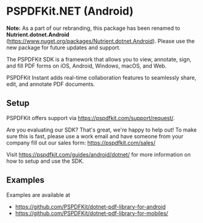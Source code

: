 # PSPDFKit.NET (Android)

**Note:** As a part of our rebranding, this package has been renamed to **Nutrient.dotnet.Android** (https://www.nuget.org/packages/Nutrient.dotnet.Android). Please use the new package for future updates and support.

The PSPDFKit SDK is a framework that allows you to view, annotate, sign, and fill PDF forms on iOS, Android, Windows, macOS, and Web.

PSPDFKit Instant adds real-time collaboration features to seamlessly share, edit, and annotate PDF documents.

## Setup

PSPDFKit offers support via https://pspdfkit.com/support/request/.

Are you evaluating our SDK? That's great, we're happy to help out! To make sure this is fast, please use a work email and have someone from your company fill out our sales form: https://pspdfkit.com/sales/

Visit https://pspdfkit.com/guides/android/dotnet/ for more information on how to setup and use the SDK.

## Examples

Examples are available at 
- https://github.com/PSPDFKit/dotnet-pdf-library-for-android
- https://github.com/PSPDFKit/dotnet-pdf-library-for-mobiles/
